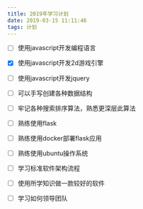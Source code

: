 ```yaml
---
title: 2019年学习计划
date: 2019-03-15 11:11:46
tags: 计划
---
```


* [ ] 使用javascript开发编程语言
* [x] 使用javascript开发2d游戏引擎
* [ ] 使用javascript开发jquery
* [ ] 可以手写创建各种数据结构
* [ ] 牢记各种搜索排序算法，熟悉更深层此算法
* [ ] 熟练使用flask
* [ ] 熟练使用docker部署flask应用
* [ ] 熟练使用ubuntu操作系统
* [ ] 学习标准软件架构流程
* [ ] 使用所学知识做一款较好的软件
* [ ] 学习如何领导团队



